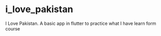 # i_love_pakistan
I Love Pakistan. A basic app in flutter to practice what I have learn form course
